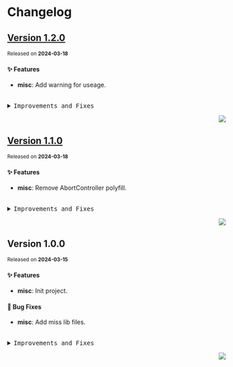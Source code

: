 <a name="readme-top"></a>

# Changelog

## [Version 1.2.0](https://github.com/yuntijs/yunti-request/compare/v1.1.0...v1.2.0)

<sup>Released on **2024-03-18**</sup>

#### ✨ Features

- **misc**: Add warning for useage.

<br/>

<details>
<summary><kbd>Improvements and Fixes</kbd></summary>

#### What's improved

- **misc**: Add warning for useage ([bff588e](https://github.com/yuntijs/yunti-request/commit/bff588e))

</details>

<div align="right">

[![](https://img.shields.io/badge/-BACK_TO_TOP-151515?style=flat-square)](#readme-top)

</div>

## [Version 1.1.0](https://github.com/yuntijs/yunti-request/compare/v1.0.0...v1.1.0)

<sup>Released on **2024-03-18**</sup>

#### ✨ Features

- **misc**: Remove AbortController polyfill.

<br/>

<details>
<summary><kbd>Improvements and Fixes</kbd></summary>

#### What's improved

- **misc**: Remove AbortController polyfill ([8eea8bb](https://github.com/yuntijs/yunti-request/commit/8eea8bb))

</details>

<div align="right">

[![](https://img.shields.io/badge/-BACK_TO_TOP-151515?style=flat-square)](#readme-top)

</div>

## Version 1.0.0

<sup>Released on **2024-03-15**</sup>

#### ✨ Features

- **misc**: Init project.

#### 🐛 Bug Fixes

- **misc**: Add miss lib files.

<br/>

<details>
<summary><kbd>Improvements and Fixes</kbd></summary>

#### What's improved

- **misc**: Init project ([0e4aaca](https://github.com/yuntijs/yunti-request/commit/0e4aaca))

#### What's fixed

- **misc**: Add miss lib files ([04ac6ef](https://github.com/yuntijs/yunti-request/commit/04ac6ef))

</details>

<div align="right">

[![](https://img.shields.io/badge/-BACK_TO_TOP-151515?style=flat-square)](#readme-top)

</div>
